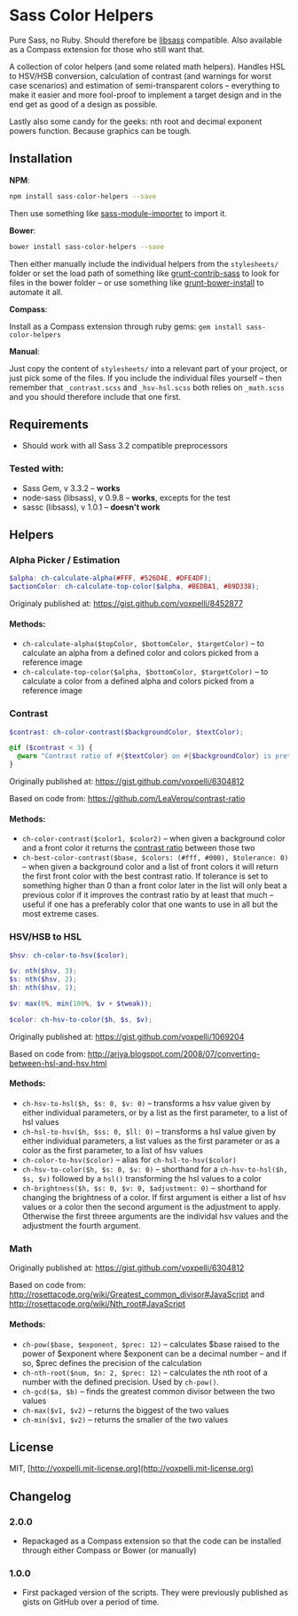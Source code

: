 # Sass Color Helpers

Pure Sass, no Ruby. Should therefore be [libsass](http://libsass.org/) compatible. Also available as a Compass extension for those who still want that.

A collection of color helpers (and some related math helpers). Handles HSL to HSV/HSB conversion, calculation of contrast (and warnings for worst case scenarios) and estimation of semi-transparent colors – everything to make it easier and more fool-proof to implement a target design and in the end get as good of a design as possible.

Lastly also some candy for the geeks: nth root and decimal exponent powers function. Because graphics can be tough.

## Installation

**NPM**:

```bash
npm install sass-color-helpers --save
```

Then use something like [sass-module-importer](https://www.npmjs.com/package/sass-module-importer) to import it.

**Bower**:

```bash
bower install sass-color-helpers --save
```

Then either manually include the individual helpers from the `stylesheets/` folder or set the load path of something like [grunt-contrib-sass](https://npmjs.org/package/grunt-contrib-sass) to look for files in the bower folder – or use something like [grunt-bower-install](https://www.npmjs.org/package/grunt-bower-install) to automate it all.

**Compass**:

Install as a Compass extension through ruby gems: `gem install sass-color-helpers`

**Manual**:

Just copy the content of `stylesheets/` into a relevant part of your project, or just pick some of the files. If you include the individual files yourself – then remember that `_contrast.scss` and `_hsv-hsl.scss` both relies on `_math.scss` and you should therefore include that one first.

## Requirements

* Should work with all Sass 3.2 compatible preprocessors

### Tested with:

* Sass Gem, v 3.3.2 – **works**
* node-sass (libsass), v 0.9.8 – **works**, excepts for the test
* sassc (libsass), v 1.0.1 – **doesn't work**

## Helpers

### Alpha Picker / Estimation

```scss
$alpha: ch-calculate-alpha(#FFF, #526D4E, #DFE4DF);
$actionColor: ch-calculate-top-color($alpha, #BEDBA1, #89D338);
```

Originaly published at: https://gist.github.com/voxpelli/8452877

#### Methods:

* `ch-calculate-alpha($topColor, $bottomColor, $targetColor)` – to calculate an alpha from a defined color and colors picked from a reference image
* `ch-calculate-top-color($alpha, $bottomColor, $targetColor)` – to calculate a color from a defined alpha and colors picked from a reference image

### Contrast

```scss
$contrast: ch-color-contrast($backgroundColor, $textColor);

@if ($contrast < 3) {
  @warn "Contrast ratio of #{$textColor} on #{$backgroundColor} is pretty bad, just #{$contrast}";
}
```

Originally published at: https://gist.github.com/voxpelli/6304812

Based on code from: https://github.com/LeaVerou/contrast-ratio

#### Methods:

* `ch-color-contrast($color1, $color2)` – when given a background color and a front color it returns the [contrast ratio](http://www.w3.org/TR/2008/REC-WCAG20-20081211/#contrast-ratiodef) between those two
* `ch-best-color-contrast($base, $colors: (#fff, #000), $tolerance: 0)` – when given a background color and a list of front colors it will return the first front color with the best contrast ratio. If tolerance is set to something higher than 0 than a front color later in the list will only beat a previous color if it improves the contrast ratio  by at least that much – useful if one has a preferably color that one wants to use in all but the most extreme cases.

### HSV/HSB to HSL

```scss
$hsv: ch-color-to-hsv($color);

$v: nth($hsv, 3);
$s: nth($hsv, 2);
$h: nth($hsv, 1);

$v: max(0%, min(100%, $v + $tweak));

$color: ch-hsv-to-color($h, $s, $v);
```

Originally published at: https://gist.github.com/voxpelli/1069204

Based on code from: http://ariya.blogspot.com/2008/07/converting-between-hsl-and-hsv.html

#### Methods:

* `ch-hsv-to-hsl($h, $s: 0, $v: 0)` – transforms a hsv value given by either individual parameters, or by a list as the first parameter, to a list of hsl values
* `ch-hsl-to-hsv($h, $ss: 0, $ll: 0)` – transforms a hsl value given by either individual parameters, a list values as the first parameter or as a color as the first parameter, to a list of hsv values
* `ch-color-to-hsv($color)` – alias for `ch-hsl-to-hsv($color)`
* `ch-hsv-to-color($h, $s: 0, $v: 0)` – shorthand for a `ch-hsv-to-hsl($h, $s, $v)` followed by a `hsl()` transforming the hsl values to a color
* `ch-brightness($h, $s: 0, $v: 0, $adjustment: 0)` – shorthand for changing the brightness of a color. If first argument is either a list of hsv values or a color then the second argument is the adjustment to apply. Otherwise the first threee arguments are the individal hsv values and the adjustment the fourth argument.

### Math

Originally published at: https://gist.github.com/voxpelli/6304812

Based on code from: http://rosettacode.org/wiki/Greatest_common_divisor#JavaScript and http://rosettacode.org/wiki/Nth_root#JavaScript

#### Methods:

* `ch-pow($base, $exponent, $prec: 12)` – calculates $base raised to the power of $exponent where $exponent can be a decimal number – and if so, $prec defines the precision of the calculation
* `ch-nth-root($num, $n: 2, $prec: 12)` – calculates the nth root of a number with the defined precision. Used by `ch-pow()`.
* `ch-gcd($a, $b)` – finds the greatest common divisor between the two values
* `ch-max($v1, $v2)` – returns the biggest of the two values
* `ch-min($v1, $v2)` – returns the smaller of the two values

## License

MIT, [http://voxpelli.mit-license.org](http://voxpelli.mit-license.org)

## Changelog

### 2.0.0

* Repackaged as a Compass extension so that the code can be installed through either Compass or Bower (or manually)

### 1.0.0

* First packaged version of the scripts. They were previously published as gists on GitHub over a period of time.
